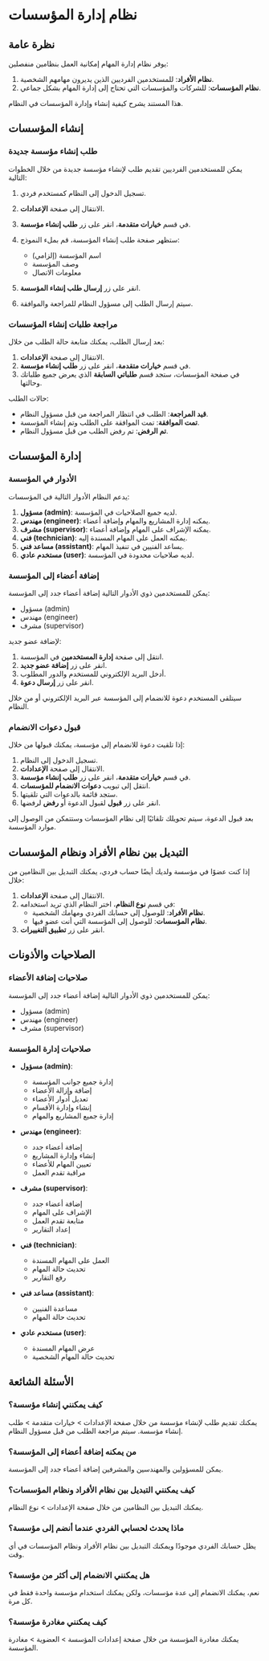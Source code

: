 # نظام إدارة المؤسسات

## نظرة عامة

يوفر نظام إدارة المهام إمكانية العمل بنظامين منفصلين:
1. **نظام الأفراد**: للمستخدمين الفرديين الذين يديرون مهامهم الشخصية.
2. **نظام المؤسسات**: للشركات والمؤسسات التي تحتاج إلى إدارة المهام بشكل جماعي.

هذا المستند يشرح كيفية إنشاء وإدارة المؤسسات في النظام.

## إنشاء المؤسسات

### طلب إنشاء مؤسسة جديدة

يمكن للمستخدمين الفرديين تقديم طلب لإنشاء مؤسسة جديدة من خلال الخطوات التالية:

1. تسجيل الدخول إلى النظام كمستخدم فردي.
2. الانتقال إلى صفحة **الإعدادات**.
3. في قسم **خيارات متقدمة**، انقر على زر **طلب إنشاء مؤسسة**.
4. ستظهر صفحة طلب إنشاء المؤسسة، قم بملء النموذج:
   - اسم المؤسسة (إلزامي)
   - وصف المؤسسة
   - معلومات الاتصال

5. انقر على زر **إرسال طلب إنشاء المؤسسة**.
6. سيتم إرسال الطلب إلى مسؤول النظام للمراجعة والموافقة.

### مراجعة طلبات إنشاء المؤسسات

بعد إرسال الطلب، يمكنك متابعة حالة الطلب من خلال:

1. الانتقال إلى صفحة **الإعدادات**.
2. في قسم **خيارات متقدمة**، انقر على زر **طلب إنشاء مؤسسة**.
3. في صفحة المؤسسات، ستجد قسم **طلباتي السابقة** الذي يعرض جميع طلباتك وحالتها.

حالات الطلب:
- **قيد المراجعة**: الطلب في انتظار المراجعة من قبل مسؤول النظام.
- **تمت الموافقة**: تمت الموافقة على الطلب وتم إنشاء المؤسسة.
- **تم الرفض**: تم رفض الطلب من قبل مسؤول النظام.

## إدارة المؤسسات

### الأدوار في المؤسسة

يدعم النظام الأدوار التالية في المؤسسات:

1. **مسؤول (admin)**: لديه جميع الصلاحيات في المؤسسة.
2. **مهندس (engineer)**: يمكنه إدارة المشاريع والمهام وإضافة أعضاء.
3. **مشرف (supervisor)**: يمكنه الإشراف على المهام وإضافة أعضاء.
4. **فني (technician)**: يمكنه العمل على المهام المسندة إليه.
5. **مساعد فني (assistant)**: يساعد الفنيين في تنفيذ المهام.
6. **مستخدم عادي (user)**: لديه صلاحيات محدودة في المؤسسة.

### إضافة أعضاء إلى المؤسسة

يمكن للمستخدمين ذوي الأدوار التالية إضافة أعضاء جدد إلى المؤسسة:
- مسؤول (admin)
- مهندس (engineer)
- مشرف (supervisor)

لإضافة عضو جديد:

1. انتقل إلى صفحة **إدارة المستخدمين** في المؤسسة.
2. انقر على زر **إضافة عضو جديد**.
3. أدخل البريد الإلكتروني للمستخدم والدور المطلوب.
4. انقر على زر **إرسال دعوة**.

سيتلقى المستخدم دعوة للانضمام إلى المؤسسة عبر البريد الإلكتروني أو من خلال النظام.

### قبول دعوات الانضمام

إذا تلقيت دعوة للانضمام إلى مؤسسة، يمكنك قبولها من خلال:

1. تسجيل الدخول إلى النظام.
2. الانتقال إلى صفحة **الإعدادات**.
3. في قسم **خيارات متقدمة**، انقر على زر **طلب إنشاء مؤسسة**.
4. انتقل إلى تبويب **دعوات الانضمام للمؤسسات**.
5. ستجد قائمة بالدعوات التي تلقيتها.
6. انقر على زر **قبول** لقبول الدعوة أو **رفض** لرفضها.

بعد قبول الدعوة، سيتم تحويلك تلقائيًا إلى نظام المؤسسات وستتمكن من الوصول إلى موارد المؤسسة.

## التبديل بين نظام الأفراد ونظام المؤسسات

إذا كنت عضوًا في مؤسسة ولديك أيضًا حساب فردي، يمكنك التبديل بين النظامين من خلال:

1. الانتقال إلى صفحة **الإعدادات**.
2. في قسم **نوع النظام**، اختر النظام الذي تريد استخدامه:
   - **نظام الأفراد**: للوصول إلى حسابك الفردي ومهامك الشخصية.
   - **نظام المؤسسات**: للوصول إلى المؤسسة التي أنت عضو فيها.
3. انقر على زر **تطبيق التغييرات**.

## الصلاحيات والأذونات

### صلاحيات إضافة الأعضاء

يمكن للمستخدمين ذوي الأدوار التالية إضافة أعضاء جدد إلى المؤسسة:
- مسؤول (admin)
- مهندس (engineer)
- مشرف (supervisor)

### صلاحيات إدارة المؤسسة

- **مسؤول (admin)**:
  - إدارة جميع جوانب المؤسسة
  - إضافة وإزالة الأعضاء
  - تعديل أدوار الأعضاء
  - إنشاء وإدارة الأقسام
  - إدارة جميع المشاريع والمهام

- **مهندس (engineer)**:
  - إضافة أعضاء جدد
  - إنشاء وإدارة المشاريع
  - تعيين المهام للأعضاء
  - مراقبة تقدم العمل

- **مشرف (supervisor)**:
  - إضافة أعضاء جدد
  - الإشراف على المهام
  - متابعة تقدم العمل
  - إعداد التقارير

- **فني (technician)**:
  - العمل على المهام المسندة
  - تحديث حالة المهام
  - رفع التقارير

- **مساعد فني (assistant)**:
  - مساعدة الفنيين
  - تحديث حالة المهام

- **مستخدم عادي (user)**:
  - عرض المهام المسندة
  - تحديث حالة المهام الشخصية

## الأسئلة الشائعة

### كيف يمكنني إنشاء مؤسسة؟
يمكنك تقديم طلب لإنشاء مؤسسة من خلال صفحة الإعدادات > خيارات متقدمة > طلب إنشاء مؤسسة. سيتم مراجعة الطلب من قبل مسؤول النظام.

### من يمكنه إضافة أعضاء إلى المؤسسة؟
يمكن للمسؤولين والمهندسين والمشرفين إضافة أعضاء جدد إلى المؤسسة.

### كيف يمكنني التبديل بين نظام الأفراد ونظام المؤسسات؟
يمكنك التبديل بين النظامين من خلال صفحة الإعدادات > نوع النظام.

### ماذا يحدث لحسابي الفردي عندما أنضم إلى مؤسسة؟
يظل حسابك الفردي موجودًا ويمكنك التبديل بين نظام الأفراد ونظام المؤسسات في أي وقت.

### هل يمكنني الانضمام إلى أكثر من مؤسسة؟
نعم، يمكنك الانضمام إلى عدة مؤسسات، ولكن يمكنك استخدام مؤسسة واحدة فقط في كل مرة.

### كيف يمكنني مغادرة مؤسسة؟
يمكنك مغادرة المؤسسة من خلال صفحة إعدادات المؤسسة > العضوية > مغادرة المؤسسة.
